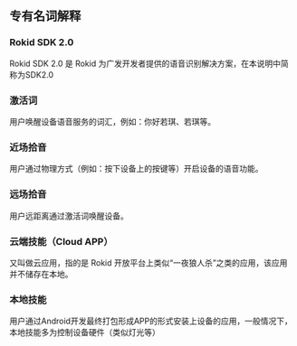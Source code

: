 ## 专有名词解释

### Rokid SDK 2.0

Rokid SDK 2.0 是 Rokid 为广发开发者提供的语音识别解决方案，在本说明中简称为SDK2.0

### 激活词

用户唤醒设备语音服务的词汇，例如：你好若琪、若琪等。

### 近场拾音

用户通过物理方式（例如：按下设备上的按键等）开启设备的语音功能。

### 远场拾音

用户远距离通过激活词唤醒设备。

### 云端技能（Cloud APP）

又叫做云应用，指的是 Rokid 开放平台上类似“一夜狼人杀”之类的应用，该应用并不储存在本地。

### 本地技能 

用户通过Android开发最终打包形成APP的形式安装上设备的应用，一般情况下，本地技能多为控制设备硬件（类似灯光等）